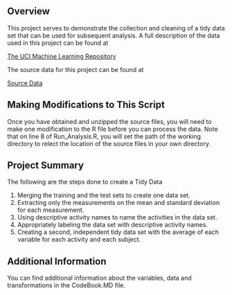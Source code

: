 Overview
--------

This project serves to demonstrate the collection and cleaning of a tidy data set that can be used for subsequent analysis. A full description of the data used in this project can be found at

[The UCI Machine Learning Repository](http://archive.ics.uci.edu/ml/datasets/Human+Activity+Recognition+Using+Smartphones)

The source data for this project can be found at

[Source Data](https://d396qusza40orc.cloudfront.net/getdata%2Fprojectfiles%2FUCI%20HAR%20Dataset.zip)

Making Modifications to This Script
-----------------------------------

Once you have obtained and unzipped the source files, you will need to make one modification to the R file before you can process the data. Note that on line 8 of Run\_Analysis.R, you will set the path of the working directory to relect the location of the source files in your own directory.

Project Summary
---------------

The following are the steps done to create a Tidy Data

1.  Merging the training and the test sets to create one data set.
2.  Extracting only the measurements on the mean and standard deviation for each measurement.
3.  Using descriptive activity names to name the activities in the data set.
4.  Appropriately labeling the data set with descriptive activity names.
5.  Creating a second, independent tidy data set with the average of each variable for each activity and each subject.

Additional Information
----------------------

You can find additional information about the variables, data and transformations in the CodeBook.MD file.

